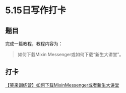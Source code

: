 # 5.15日写作打卡

## 题目

完成一篇教程，教程内容为：

> 如何下载Mixin Messenger或如何下载“新生大讲堂”。

## 打卡

[【笑来训练营】如何下载MixinMessenger或者新生大讲堂](../jiao-cheng/xiao-lai-xun-lian-ying-ru-he-xia-zai-mixinmessenger-huo-zhe-xin-sheng-da-jiang-tang.md)

